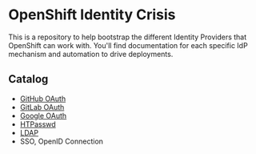 # OpenShift Identity Crisis

This is a repository to help bootstrap the different Identity Providers that OpenShift can work with.  You'll find documentation for each specific IdP mechanism and automation to drive deployments.

## Catalog

- [GitHub OAuth](./oauth-github)
- [GitLab OAuth](./oauth-gitlab)
- [Google OAuth](./oauth-google)
- [HTPasswd](./htpasswd)
- [LDAP](./ldap)
- SSO, OpenID Connection